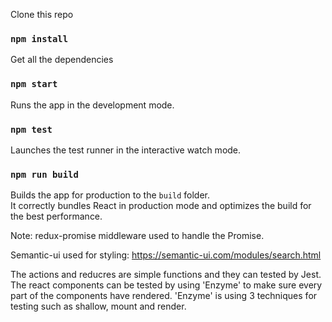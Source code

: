 Clone this repo 

### `npm install`
Get all the dependencies

### `npm start`
Runs the app in the development mode.<br>

### `npm test`
Launches the test runner in the interactive watch mode.

### `npm run build`
Builds the app for production to the `build` folder.<br>
It correctly bundles React in production mode and optimizes the build for the best performance.

Note:
redux-promise middleware used to handle the Promise.

Semantic-ui used for styling:
https://semantic-ui.com/modules/search.html

The actions and reducres are simple functions and they can tested by Jest. 
The react components can be tested by using 'Enzyme' to make sure every part of the components have rendered. 'Enzyme' is using 3 techniques for testing such as shallow, mount and render.


